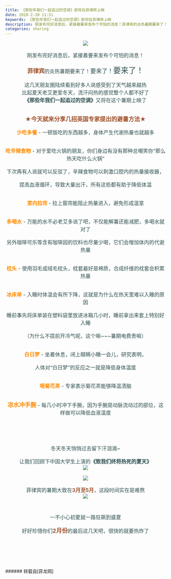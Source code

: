 ```yaml
---
title: 《那些年我们一起追过的空调》即将在菲律宾上映
date: 2018-2-20 11:51
keywords: 《那些年我们一起追过的空调》即将在菲律宾上映
description: 刚发布完好消息后，紧接着要来发布个可怕的消息！菲律宾的炎热暑期要来了！要来了！要来了！这几天朋友圈陆续看到好多人说感受到了天气越来越热比起夏天老艾更爱冬天，流汗闷热的感觉整个人都不好了《那些年我们一起追过的空调》又将在这个暑期上映了★今天就来分享几招英国专家提出的避暑方法★少吃多餐 - 一顿饭吃的东西越多，身体产生代谢热量也就越多吃辛辣食物 - 对于爱吃火锅的朋友，你们身边有没有那种总嘲笑你“那么热天吃什么火锅”下次再有人说就可以反驳了，辛辣食物可以刺激口腔内的热量接收器，提高血液循环，导致大量出汗，所有这些都有助于降低体温室内拉帘 - 拉上窗帘能阻止热量进入，避免形成温室多喝水 - 万能的水不必老艾多说了吧，不仅能解暑还能减肥，多喝水就对了另外咖啡可乐等含有咖啡因的饮料也尽量少喝，它们会增加体内的代谢热量枕头 - 使用羽毛或绒毛枕头，枕套最好是棉质，合成纤维的枕套会积累热量冰床单 - 入睡时体温会有所下降，这就是为什么在热天里难以入睡的原因睡前事先将床单装在塑料袋里放进冰箱几小时，睡前拿出来套上特别好入睡（为什么不提前开冷气呢，这个嘛~~~暑期电费贵嘛）白日梦 - 坐着休息，闭上眼睛小睡一会儿，研究表明，人体对“白日梦”的反应之一就是降低身体温度喝菊花茶 - 专家表示菊花茶能够降温清脑凉水冲手腕 - 每几小时冲下手腕，因为手腕是动脉流动过的部位，这样做可以降低血液温度冬天冬天悄悄过去留下汗泪滴~让我们回顾下中国大学生上演的《致我们终将热死的夏天》菲律宾的暑期大致在3月至5月，这段时间实在是难熬一不小心初夏就一路狂飙到盛夏好好珍惜你们2月份的最后这几天吧，很快的就要热炸了
categories: sharing
---
```

<td class="t_f" id="postmessage_1150435">

<div align="center">

<img aid="770846" data-cf-modified-1297d62d4945768ba7d47a36-="" file="data/attachment/forum/201802/20/104730wknhdl6t76soktzx.jpg.thumb.jpg" id="aimg_770846" inpost="1" onclick="" onmouseover="" src="http://www.flw.ph/data/attachment/forum/201802/20/104730wknhdl6t76soktzx.jpg" style="cursor:pointer" zoomfile="data/attachment/forum/201802/20/104730wknhdl6t76soktzx.jpg"/>


</div><br/>
<div align="center"><font size="3"><font color="#2f4f4f">刚发布完好消息后，紧接着要来发布个可怕的消息！</font></font></div><br/>
<div align="center"><strong><font size="4"><font color="#a0522d">菲律宾</font></font></strong><font size="3"><font color="#2f4f4f">的炎热暑期要来了！</font></font><font size="4"><font color="#2f4f4f">要来了！</font></font><font size="5"><font color="#2f4f4f">要来了！</font></font></div><br/>
<div align="center"><font size="3"><font color="#2f4f4f">这几天朋友圈陆续看到好多人说感受到了天气越来越热</font></font></div><div align="center"><img alt="" border="0" class="zoom" data-cf-modified-1297d62d4945768ba7d47a36-="" file="http://files.57gif.com/webgif/0/0/4f/8364c9dd4ba8e9061fcee1e009580.gif" id="aimg_aVfWE" lazyloadthumb="1" onclick="" onmouseover="" src="http://files.57gif.com/webgif/0/0/4f/8364c9dd4ba8e9061fcee1e009580.gif"/></div><div align="center"><font color="#2f4f4f"><font size="3">比起夏天老艾更爱冬天，流汗闷热的感觉整个人都不好了</font></font><font size="3"><font color="#2f4f4f"><img alt="" border="0" class="zoom" data-cf-modified-1297d62d4945768ba7d47a36-="" file="https://img3.doubanio.com/view/note/large/public/p36429843.jpg" id="aimg_I9Xpi" lazyloadthumb="1" onclick="" onmouseover="" src="https://img3.doubanio.com/view/note/large/public/p36429843.jpg"/></font></font></div><div align="center"><font size="3"><font color="#2f4f4f"><strong>《那些年我们一起追过的空调》</strong>又将在这个暑期上映了</font></font></div><br/>
<div align="center"><font size="3"><font color="#2f4f4f"><img alt="" border="0" class="zoom" data-cf-modified-1297d62d4945768ba7d47a36-="" file="http://p3.pstatp.com/large/2c61001bb5a655bb4798" id="aimg_aMaDF" lazyloadthumb="1" onclick="" onmouseover="" src="http://p3.pstatp.com/large/2c61001bb5a655bb4798"/></font></font></div><br/>
<div align="center"><font size="4"><font color="#a0522d"><strong>★今天就来分享几招英国专家提出的避暑方法★</strong></font></font></div><br/>
<div align="center"><font size="3"><strong><font color="#ff8c00">少吃多餐</font></strong><font color="#2f4f4f"> - 一顿饭吃的东西越多，身体产生代谢热量也就越多</font></font></div><br/>
<div align="center"><font size="3"><font color="#2f4f4f"><img alt="" border="0" class="zoom" data-cf-modified-1297d62d4945768ba7d47a36-="" file="http://files.57gif.com/webgif/0/a/0a/676030a5fa7b72a09709cd150f66c.gif" id="aimg_B4eoE" lazyloadthumb="1" onclick="" onmouseover="" src="http://files.57gif.com/webgif/0/a/0a/676030a5fa7b72a09709cd150f66c.gif"/></font></font></div><br/>
<div align="center"><font size="3"><strong><font color="#ff8c00">吃辛辣食物</font></strong><font color="#2f4f4f"> - 对于爱吃火锅的朋友，你们身边有没有那种总嘲笑你“那么热天吃什么火锅”</font></font></div><br/>
<div align="center"><font size="3"><font color="#2f4f4f">下次再有人说就可以反驳了，辛辣食物可以刺激口腔内的热量接收器，</font></font></div><br/>
<div align="center"><font size="3"><font color="#2f4f4f">提高血液循环，导致大量出汗，所有这些都有助于降低体温</font></font></div><br/>
<div align="center"><font size="3"><font color="#2f4f4f"><img alt="" border="0" class="zoom" data-cf-modified-1297d62d4945768ba7d47a36-="" file="http://img0.utuku.china.com/uploadimg/toutiao/20170423/dbe8cea5-e86a-4cef-a6ac-b4428ddf0782.gif" id="aimg_I2Jk9" lazyloadthumb="1" onclick="" onmouseover="" src="http://img0.utuku.china.com/uploadimg/toutiao/20170423/dbe8cea5-e86a-4cef-a6ac-b4428ddf0782.gif"/></font></font></div><br/>
<div align="center"><font size="3"><strong><font color="#ff8c00">室内拉帘 </font></strong><font color="#2f4f4f">- 拉上窗帘能阻止热量进入，避免形成温室</font></font></div><br/>
<div align="center"><font size="3"><font color="#2f4f4f"><img alt="" border="0" class="zoom" data-cf-modified-1297d62d4945768ba7d47a36-="" file="http://gifs.51gif.com/20170726/preview/91e286c4e2ca4f768ce11dfa34406ded_p.gif" id="aimg_mOm8P" lazyloadthumb="1" onclick="" onmouseover="" src="http://gifs.51gif.com/20170726/preview/91e286c4e2ca4f768ce11dfa34406ded_p.gif"/></font></font></div><br/>
<div align="center"><font size="3"><strong><font color="#ff8c00">多喝水</font></strong><font color="#2f4f4f"> - 万能的水不必老艾多说了吧，不仅能解暑还能减肥，多喝水就对了</font></font></div><br/>
<div align="center"><font size="3"><font color="#2f4f4f">另外咖啡可乐等含有咖啡因的饮料也尽量少喝，它们会增加体内的代谢热量</font></font></div><br/>
<div align="center"><font size="3"><font color="#2f4f4f"><img alt="" border="0" class="zoom" data-cf-modified-1297d62d4945768ba7d47a36-="" file="https://www.jiuwa.net/tuku/20171012/sLkL3FSR.gif" id="aimg_Ed51w" lazyloadthumb="1" onclick="" onmouseover="" src="https://www.jiuwa.net/tuku/20171012/sLkL3FSR.gif"/></font></font></div><br/>
<div align="center"><font size="3"><strong><font color="#ff8c00">枕头</font></strong><font color="#2f4f4f"> - 使用羽毛或绒毛枕头，枕套最好是棉质，合成纤维的枕套会积累热量</font></font></div><br/>
<div align="center"><font size="3"><font color="#2f4f4f"><img alt="" border="0" class="zoom" data-cf-modified-1297d62d4945768ba7d47a36-="" file="http://5b0988e595225.cdn.sohucs.com/images/20171001/ebe66f83824046f6865a36098d77d6a7.gif" id="aimg_Zf2tW" lazyloadthumb="1" onclick="" onmouseover="" src="http://5b0988e595225.cdn.sohucs.com/images/20171001/ebe66f83824046f6865a36098d77d6a7.gif"/></font></font></div><br/>
<div align="center"><font size="3"><strong><font color="#ff8c00">冰床单</font></strong><font color="#2f4f4f"> - 入睡时体温会有所下降，这就是为什么在热天里难以入睡的原因</font></font></div><br/>
<div align="center"><font size="3"><font color="#2f4f4f">睡前事先将床单装在塑料袋里放进冰箱几小时，睡前拿出来套上特别好入睡</font></font></div><br/>
<div align="center"><font size="3"><font color="#2f4f4f">（为什么不提前开冷气呢，这个嘛~~~暑期电费贵嘛）</font></font></div><br/>
<div align="center"><font size="3"><font color="#2f4f4f"><img alt="" border="0" class="zoom" data-cf-modified-1297d62d4945768ba7d47a36-="" file="https://ws1.sinaimg.cn/large/6af89bc8gw1f8p4g5yksmg203c03c74e.gif" id="aimg_kE3ds" lazyloadthumb="1" onclick="" onmouseover="" src="https://ws1.sinaimg.cn/large/6af89bc8gw1f8p4g5yksmg203c03c74e.gif"/></font></font></div><br/>
<div align="center"><font size="3"><strong><font color="#ff8c00">白日梦</font></strong><font color="#2f4f4f"> - 坐着休息，闭上眼睛小睡一会儿，研究表明，</font></font></div><br/>
<div align="center"><font size="3"><font color="#2f4f4f">人体对“白日梦”的反应之一就是降低身体温度</font></font></div><br/>
<div align="center"><font size="3"><font color="#2f4f4f"><img alt="" border="0" class="zoom" data-cf-modified-1297d62d4945768ba7d47a36-="" file="http://static.piggif.com/gif/0/5ef9a88ad10fb5e94096e14a66e937e8.gif" id="aimg_h5muS" lazyloadthumb="1" onclick="" onmouseover="" src="http://static.piggif.com/gif/0/5ef9a88ad10fb5e94096e14a66e937e8.gif"/></font></font></div><br/>
<div align="center"><font size="3"><strong><font color="#ff8c00">喝菊花茶</font></strong><font color="#2f4f4f"> - 专家表示菊花茶能够降温清脑</font></font></div><br/>
<div align="center"><font size="3"><font color="#2f4f4f"><img alt="" border="0" class="zoom" data-cf-modified-1297d62d4945768ba7d47a36-="" file="http://files.57gif.com/webgif/0/0/1a/648d378e77bcd896eb0deddfd2831.gif" id="aimg_hhyHc" lazyloadthumb="1" onclick="" onmouseover="" src="http://files.57gif.com/webgif/0/0/1a/648d378e77bcd896eb0deddfd2831.gif"/></font></font></div><br/>
<div align="center"><strong><font size="4"><font color="#ff8c00">凉水冲手腕</font></font></strong><font size="3"><font color="#2f4f4f"> - 每几小时冲下手腕，因为手腕是动脉流动过的部位，这样做可以降低血液温度</font></font></div><br/>
<div align="center"><font size="3"><font color="#2f4f4f"><img alt="" border="0" class="zoom" data-cf-modified-1297d62d4945768ba7d47a36-="" file="https://encrypted-tbn0.gstatic.com/images?q=tbn:ANd9GcQhYhkwB1zjYP-v9OxfAVKeUDfkSzHSvdGif0tVu-W9Kmd4I9bu" id="aimg_lZHuN" lazyloadthumb="1" onclick="" onmouseover="" src="https://encrypted-tbn0.gstatic.com/images?q=tbn:ANd9GcQhYhkwB1zjYP-v9OxfAVKeUDfkSzHSvdGif0tVu-W9Kmd4I9bu"/></font></font></div><br/>
<div align="center"><font size="3"><font color="#2f4f4f"><br/>
</font></font></div><br/>
<div align="center"><font size="3"><font color="#2f4f4f"><img alt="" border="0" class="zoom" data-cf-modified-1297d62d4945768ba7d47a36-="" file="static/image/hrline/1.gif" id="aimg_yc5L7" lazyloadthumb="1" onclick="" onmouseover="" src="http://www.flw.ph/static/image/hrline/1.gif"/></font></font></div><br/>
<div align="center"><font size="3"><font color="#2f4f4f">冬天冬天悄悄过去留下汗泪滴~</font></font></div><br/>
<div align="center"><font size="3"><font color="#2f4f4f">让我们回顾下中国大学生上演的<strong>《致我们终将热死的夏天》</strong></font></font></div><div align="center">

<img aid="772484" data-cf-modified-1297d62d4945768ba7d47a36-="" file="data/attachment/forum/201802/23/124145zl0crgxfqp77ll7d.png.thumb.jpg" id="aimg_772484" inpost="1" onclick="" onmouseover="" src="http://www.flw.ph/data/attachment/forum/201802/23/124145zl0crgxfqp77ll7d.png" style="cursor:pointer" zoomfile="data/attachment/forum/201802/23/124145zl0crgxfqp77ll7d.png"/>


</div><br/>
<div align="center">

<img aid="772485" data-cf-modified-1297d62d4945768ba7d47a36-="" file="data/attachment/forum/201802/23/124147yrfadz89fm9ggblp.png.thumb.jpg" id="aimg_772485" inpost="1" onclick="" onmouseover="" src="http://www.flw.ph/data/attachment/forum/201802/23/124147yrfadz89fm9ggblp.png" style="cursor:pointer" zoomfile="data/attachment/forum/201802/23/124147yrfadz89fm9ggblp.png"/>


</div><div align="center"><font size="3"><font color="#2f4f4f"><img alt="" border="0" class="zoom" data-cf-modified-1297d62d4945768ba7d47a36-="" file="static/image/hrline/1.gif" id="aimg_Olrw0" lazyloadthumb="1" onclick="" onmouseover="" src="http://www.flw.ph/static/image/hrline/1.gif"/><br/>
</font></font></div><br/>
<div align="center"><font size="3"><font color="#2f4f4f">菲律宾的暑期大致在</font><strong><font color="#a0522d">3月至5月</font></strong><font color="#2f4f4f">，这段时间实在是难熬</font><br/>
<font color="#2f4f4f">

<img aid="770860" data-cf-modified-1297d62d4945768ba7d47a36-="" file="data/attachment/forum/201802/20/113641y68hl11of8q8h858.jpg.thumb.jpg" id="aimg_770860" inpost="1" onclick="" onmouseover="" src="http://www.flw.ph/data/attachment/forum/201802/20/113641y68hl11of8q8h858.jpg" style="cursor:pointer" zoomfile="data/attachment/forum/201802/20/113641y68hl11of8q8h858.jpg"/>


</font></font></div><br/>
<div align="center"><font size="3"><font color="#2f4f4f">一不小心初夏就一路狂飙到盛夏</font></font></div><br/>
<div align="center"><font size="3"><font color="#2f4f4f">好好珍惜你们</font></font><strong><font size="4"><font color="#a0522d">2月份</font></font></strong><font size="3"><font color="#2f4f4f">的最后这几天吧，很快的就要热炸了</font></font></div><br/>
<div align="center"><font size="3"><font color="#2f4f4f"><br/>
</font></font></div><br/>
<div align="center"><font size="3"><font color="#2f4f4f"><img alt="" border="0" class="zoom" data-cf-modified-1297d62d4945768ba7d47a36-="" file="http://img.chuansong.me/mmbiz_jpg/n5V8waWQLTUYlOgZ6TgbNgc1UtRZRaXLs6vGeibuTm4kCrjBYakgicsSxH26uZc4l7iaZ2iakQzhiaJibkaBn7FfkmlQ/640?wx_fmt=jpeg" id="aimg_VtA1J" lazyloadthumb="1" onclick="" onmouseover="" src="http://img.chuansong.me/mmbiz_jpg/n5V8waWQLTUYlOgZ6TgbNgc1UtRZRaXLs6vGeibuTm4kCrjBYakgicsSxH26uZc4l7iaZ2iakQzhiaJibkaBn7FfkmlQ/640?wx_fmt=jpeg"/></font></font></div><br/>
<br/>
<br/>
</td>
###### 转载自[菲龙网]